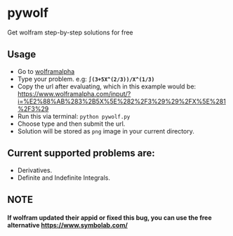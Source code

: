 # pywolf
Get wolfram step-by-step solutions for free

## Usage
- Go to [wolframalpha](https://www.wolframalpha.com/)
- Type your problem. e.g: **`∫(3+5X^(2/3))/X^(1/3)`**
- Copy the url after evaluating, which in this example would be:
https://www.wolframalpha.com/input/?i=%E2%88%AB%283%2B5X%5E%282%2F3%29%29%2FX%5E%281%2F3%29
- Run this via terminal: `python pywolf.py`
- Choose type and then submit the url.
- Solution will be stored as `png` image in your current directory.


## Current supported problems are:
- Derivatives.
- Definite and Indefinite Integrals.

## NOTE
#### If wolfram updated their appid or fixed this bug, you can use the free alternative https://www.symbolab.com/
